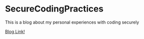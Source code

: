 # SecureCodingPractices
This is a blog about my personal experiences with coding securely

[Blog Link!](https://hegglinmichael.github.io/SecureCodingPractices/)



